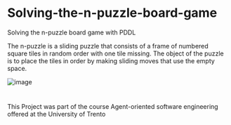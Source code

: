 # Solving-the-n-puzzle-board-game
Solving the n-puzzle board game with PDDL

The n-puzzle is a sliding puzzle that consists of a frame of numbered square tiles in random order with one tile missing. The object of the puzzle is to place
the tiles in order by making sliding moves that use the empty space.

![image](https://user-images.githubusercontent.com/26629624/86937343-6b913400-c13f-11ea-870c-767be35ecd01.png)

#
This Project was part of the course Agent-oriented software engineering offered at the University of Trento
